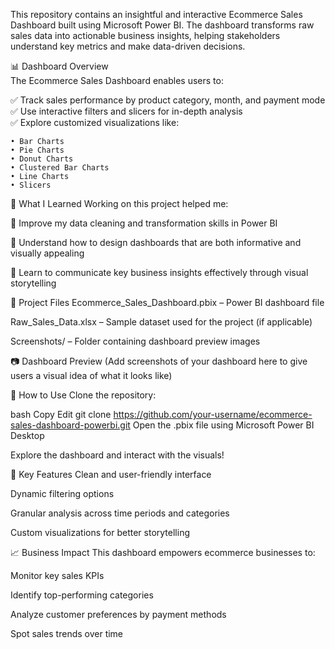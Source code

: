 This repository contains an insightful and interactive Ecommerce Sales Dashboard built using Microsoft Power BI. The dashboard transforms raw sales data into actionable business insights, helping stakeholders understand key metrics and make data-driven decisions.

📊 Dashboard Overview  
The Ecommerce Sales Dashboard enables users to:    

 ✅ Track sales performance by product category, month, and payment mode  
 ✅ Use interactive filters and slicers for in-depth analysis  
 ✅ Explore customized visualizations like:  

    • Bar Charts    
    • Pie Charts  
    • Donut Charts  
    • Clustered Bar Charts  
    • Line Charts  
    • Slicers  

🧠 What I Learned
Working on this project helped me:

🔹 Improve my data cleaning and transformation skills in Power BI

🔹 Understand how to design dashboards that are both informative and visually appealing

🔹 Learn to communicate key business insights effectively through visual storytelling

📁 Project Files
Ecommerce_Sales_Dashboard.pbix – Power BI dashboard file

Raw_Sales_Data.xlsx – Sample dataset used for the project (if applicable)

Screenshots/ – Folder containing dashboard preview images

📷 Dashboard Preview
(Add screenshots of your dashboard here to give users a visual idea of what it looks like)

🚀 How to Use
Clone the repository:

bash
Copy
Edit
git clone https://github.com/your-username/ecommerce-sales-dashboard-powerbi.git
Open the .pbix file using Microsoft Power BI Desktop

Explore the dashboard and interact with the visuals!

📌 Key Features
Clean and user-friendly interface

Dynamic filtering options

Granular analysis across time periods and categories

Custom visualizations for better storytelling

📈 Business Impact
This dashboard empowers ecommerce businesses to:

Monitor key sales KPIs

Identify top-performing categories

Analyze customer preferences by payment methods

Spot sales trends over time
